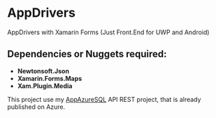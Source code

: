 # AppDrivers
AppDrivers with Xamarin Forms (Just Front.End for UWP and Android)

## Dependencies or Nuggets required:
- **Newtonsoft.Json**
- **Xamarin.Forms.Maps**
- **Xam.Plugin.Media**

This project use my [AppAzureSQL](https://github.com/knatb/AppAzureSQL) API REST project, that is already published on Azure.

